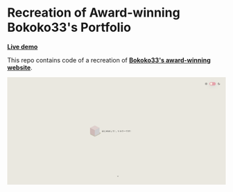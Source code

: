 # Recreation of Award-winning Bokoko33's Portfolio

**[Live demo](https://personal-portfolio-bokoko33.vercel.app/)**

This repo contains code of a recreation of **[Bokoko33's award-winning website](https://bokoko33.me/)**. 

![Home page screenshot](public/social/haji.png?raw=true "Home page screenshot")
